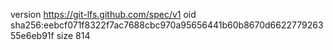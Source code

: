 version https://git-lfs.github.com/spec/v1
oid sha256:eebcf071f8322f7ac7688cbc970a95656441b60b8670d662277926355e6eb91f
size 814
